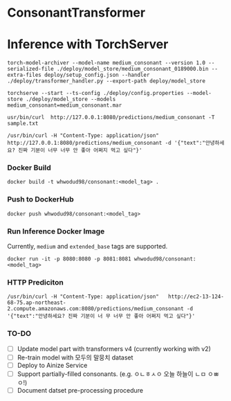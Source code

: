 # ConsonantTransformer  

# Inference with TorchServer  

```
torch-model-archiver --model-name medium_consonant --version 1.0 --serialized-file ./deploy/model_store/medium_consonant_0189000.bin --extra-files deploy/setup_config.json --handler ./deploy/transformer_handler.py --export-path deploy/model_store
```

```
torchserve --start --ts-config ./deploy/config.properties --model-store ./deploy/model_store --models medium_consonant=medium_consonant.mar

```  

```
usr/bin/curl  http://127.0.0.1:8080/predictions/medium_consonant -T sample.txt
```


```
/usr/bin/curl -H "Content-Type: application/json"   http://127.0.0.1:8080/predictions/medium_consonant -d '{"text":"안녕하세요? 진짜 기분이 너무 너무 안 좋아 어쩌지 먹고 싶다"}'
```

### Docker Build  

```
docker build -t whwodud98/consonant:<model_tag> .
```

### Push to DockerHub

```
docker push whwodud98/consonant:<model_tag>
```

### Run Inference Docker Image    

Currently, `medium` and `extended_base` tags are supported. 

```
docker run -it -p 8080:8080 -p 8081:8081 whwodud98/consonant:<model_tag>
```

### HTTP Prediciton 
```
/usr/bin/curl -H "Content-Type: application/json"   http://ec2-13-124-68-75.ap-northeast-2.compute.amazonaws.com:8080/predictions/medium_consonant -d '{"text":"안녕하세요? 진짜 기분이 너 무 너무 안 좋아 어쩌지 먹고 싶다"}'
```   


### TO-DO  

- [ ] Update model part with transformers v4 (currently working with v2)  
- [ ] Re-train model with 모두의 말뭉치 dataset  
- [ ] Deploy to Ainize Service  
- [ ] Support partially-filled consonants. (e.g. ㅇㄴㅎㅅㅇ 오늘 하늘이 ㄴㅁ ㅇㅃㅇ!)  
- [ ] Document datset pre-processing procedure  